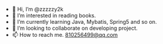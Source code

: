 - 👋 Hi, I’m @zzzzzy2k
- 👀 I’m interested in reading books.
- 🌱 I’m currently learning Java, Mybatis, Spring5 and so on.
- 💞️ I’m looking to collaborate on developing project.
- 📫 How to reach me. 810256499@qq.com

<!---
✨ special me ✨ 
--->
